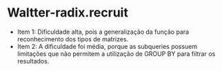# Waltter-radix.recruit
- Item 1: Dificuldade alta, pois a generalização da função para reconhecimento dos tipos de matrizes.
- Item 2: A dificuldade foi média, porque as subqueries possuem limitações que não permitem a utilização de GROUP BY para filtrar os resultados.
